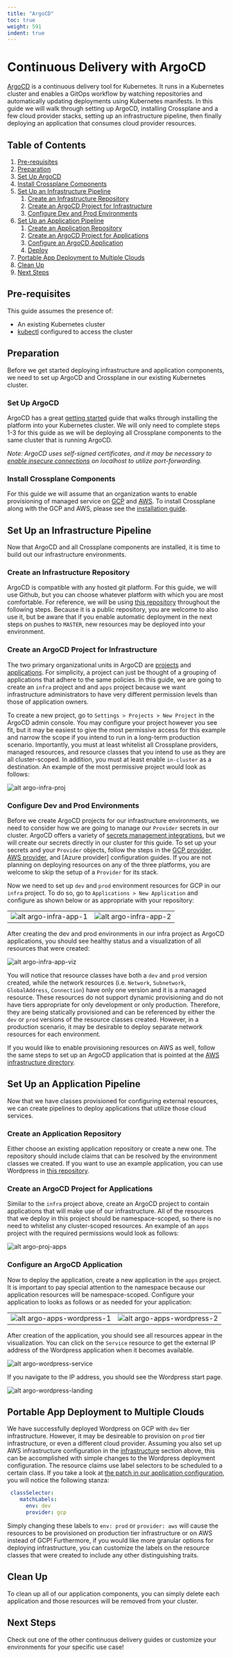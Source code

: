 ```yaml
---
title: "ArgoCD"
toc: true
weight: 591
indent: true
---
```


# Continuous Delivery with ArgoCD

[ArgoCD] is a continuous delivery tool for Kubernetes. It runs in a Kubernetes
cluster and enables a GitOps workflow by watching repositories and automatically
updating deployments using Kubernetes manifests. In this guide we will walk
through setting up ArgoCD, installing Crossplane and a few cloud provider
stacks, setting up an infrastructure pipeline, then finally deploying an
application that consumes cloud provider resources.

## Table of Contents

1. [Pre-requisites](#pre-requisites)
1. [Preparation](#preparation)
1. [Set Up ArgoCD](#set-up-argocd)
1. [Install Crossplane Components](#install-crossplane-components)
1. [Set Up an Infrastructure Pipeline](#set-up-an-infrastructure-pipeline)
    1. [Create an Infrastructure
       Repository](#create-an-infrastructure-repository)
    1. [Create an ArgoCD Project for
       Infrastructure](#create-an-argocd-project-for-infrastructure)
    1. [Configure Dev and Prod
       Environments](#configure-dev-and-prod-environments)
1. [Set Up an Application Pipeline](#set-up-an-application-pipeline)
    1. [Create an Application Repository](#create-an-application-repository)
    1. [Create an ArgoCD Project for
       Applications](#create-an-argocd-project-for-applications)
    1. [Configure an ArgoCD Application](#configure-an-argocd-application)
    1. [Deploy](#deploy)
1. [Portable App Deployment to Multiple
   Clouds](#portable-app-deployment-to-multiple-clouds)
1. [Clean Up](#clean-up)
1. [Next Steps](#next-steps)

## Pre-requisites

This guide assumes the presence of:

* An existing Kubernetes cluster
* [kubectl] configured to access the cluster

## Preparation

Before we get started deploying infrastructure and application components, we
need to set up ArgoCD and Crossplane in our existing Kubernetes cluster.

### Set Up ArgoCD

ArgoCD has a great [getting started] guide that walks through installing the
platform into your Kubernetes cluster. We will only need to complete steps 1-3
for this guide as we will be deploying all Crossplane components to the same
cluster that is running ArgoCD.

*Note: ArgoCD uses self-signed certificates, and it may be necessary to [enable
insecure connections] on localhost to utilize port-forwarding.*

### Install Crossplane Components

For this guide we will assume that an organization wants to enable provisioning
of managed service on [GCP] and [AWS]. To install Crossplane along with the GCP
and AWS, please see the [installation guide].

## Set Up an Infrastructure Pipeline

Now that ArgoCD and all Crossplane components are installed, it is time to build
out our infrastructure environments. 

### Create an Infrastructure Repository

ArgoCD is compatible with any hosted git platform. For this guide, we will use
Github, but you can choose whatever platform with which you are most
comfortable. For reference, we will be using [this repository] throughout the
following steps. Because it is a public repository, you are welcome to also use
it, but be aware that if you enable automatic deployment in the next steps on
pushes to `MASTER`, new resources may be deployed into your environment.

### Create an ArgoCD Project for Infrastructure

The two primary organizational units in ArgoCD are [projects] and
[applications]. For simplicity, a project can just be thought of a grouping of
applications that adhere to the same policies. In this guide, we are going to
create an `infra` project and and `apps` project because we want infrastructure
administrators to have very different permission levels than those of
application owners.

To create a new project, go to `Settings > Projects > New Project` in the ArgoCD
admin console. You may configure your project however you see fit, but it may be
easiest to give the most permissive access for this example and narrow the scope
if you intend to run in a long-term production scenario. Importantly, you must
at least whitelist all Crossplane providers, managed resources, and resource
classes that you intend to use as they are all cluster-scoped. In addition, you
must at least enable `in-cluster` as a destination. An example of the most
permissive project would look as follows: 

![alt argo-infra-proj](argo-infra-proj.png)

### Configure Dev and Prod Environments

Before we create ArgoCD projects for our infrastructure environments, we need to
consider how we are going to manage our `Provider` secrets in our cluster.
ArgoCD offers a variety of [secrets management integrations], but we will create
our secrets directly in our cluster for this guide. To set up your secrets and
your `Provider` objects, follow the steps in the [GCP provider], [AWS provider],
and [Azure provider] configuration guides. If you are not planning on deploying
resources on any of the three platforms, you are welcome to skip the setup of a
`Provider` for its stack.

Now we need to set up `dev` and `prod` environment resources for GCP in our
`infra` project. To do so, go to `Applications > New Application` and configure
as shown below or as appropriate with your repository:

|   |  |
| ------------- | ------------- |
| ![alt argo-infra-app-1](argo-infra-app-1.png)  | ![alt argo-infra-app-2](argo-infra-app-2.png)  |

After creating the dev and prod environments in our infra project as ArgoCD
applications, you should see healthy status and a visualization of all resources
that were created:

![alt argo-infra-app-viz](argo-infra-app-viz.png)

You will notice that resource classes have both a `dev` and `prod` version
created, while the network resources (i.e. `Network`, `Subnetwork`,
`GlobalAddress`, `Connection`) have only one version and it is a managed
resource. These resources do not support dynamic provisioning and do not have
tiers appropriate for only development or only production. Therefore, they are
being statically provisioned and can be referenced by either the `dev` or `prod`
versions of the resource classes created. However, in a production scenario, it
may be desirable to deploy separate network resources for each environment.

If you would like to enable provisioning resources on AWS as well, follow the
same steps to set up an ArgoCD application that is pointed at the [AWS
infrastructure directory].

## Set Up an Application Pipeline

Now that we have classes provisioned for configuring external resources, we can
create pipelines to deploy applications that utilize those cloud services. 

### Create an Application Repository

Either choose an existing application repository or create a new one. The
repository should include claims that can be resolved by the environment classes
we created. If you want to use an example application, you can use Wordpress in
[this repository][wordpress-dir].

### Create an ArgoCD Project for Applications

Similar to the `infra` project above, create an ArgoCD project to contain
applications that will make use of our infrastructure. All of the resources that
we deploy in this project should be namespace-scoped, so there is no need to
whitelist any cluster-scoped resources. An example of an `apps` project with the
required permissions would look as follows:

![alt argo-proj-apps](argo-proj-apps.png)

### Configure an ArgoCD Application

Now to deploy the application, create a new application in the `apps` project.
It is important to pay special attention to the namespace because our
application resources will be namespace-scoped. Configure your application to
looks as follows or as needed for your application:

|   |  |
| ------------- | ------------- |
| ![alt argo-apps-wordpress-1](argo-apps-wordpress-1.png)  | ![alt argo-apps-wordpress-2](argo-apps-wordpress-2.png)  |

After creation of the application, you should see all resources appear in the
visualization. You can click on the `Service` resource to get the external IP
address of the Wordpress application when it becomes available.

![alt argo-wordpress-service](argo-wordpress-service.png)

If you navigate to the IP address, you should see the Wordpress start page.

![alt argo-wordpress-landing](argo-wordpress-landing.png)

## Portable App Deployment to Multiple Clouds

We have successfully deployed Wordpress on GCP with `dev` tier infrastructure.
However, it may be desireable to provision on `prod` tier infrastructure, or
even a different cloud provider. Assuming you also set up AWS infrastructure
configuration in the [infrastructure](#configure-dev-and-prod-environments)
section above, this can be accomplished with simple changes to the Wordpress
deployment configuration. The resource claims use label selectors to be
scheduled to a certain class. If you take a look at [the patch in our
application configuration][app-patch], you will notice the following stanza:

```yaml
 classSelector:
    matchLabels:
      env: dev
      provider: gcp
```

Simply changing these labels to `env: prod` or `provider: aws` will cause the
resources to be provisioned on production tier infrastructure or on AWS instead
of GCP! Furthermore, if you would like more granular options for deploying
infrastructure, you can customize the labels on the resource classes that were
created to include any other distinguishing traits.

## Clean Up

To clean up all of our application components, you can simply delete each
application and those resources will be removed from your cluster.

## Next Steps

Check out one of the other continuous delivery guides or customize your
environments for your specific use case!

<!-- Named links -->
[ArgoCD]: https://argoproj.github.io/argo-cd/
[kubectl]: https://kubernetes.io/docs/tasks/tools/install-kubectl/
[getting started]: https://argoproj.github.io/argo-cd/getting_started/
[enable insecure connections]: https://stackoverflow.com/questions/7580508/getting-chrome-to-accept-self-signed-localhost-certificate
[installation guide]: install-crossplane.md
[GCP]: https://cloud.google.com/
[AWS]: https://aws.amazon.com/

[projects]: https://argoproj.github.io/argo-cd/operator-manual/declarative-setup/#projects
[applications]: https://argoproj.github.io/argo-cd/operator-manual/declarative-setup/#applications
[secrets management integrations]: https://argoproj.github.io/argo-cd/operator-manual/secret-management/
[GCP provider]: cloud-providers/gcp/gcp-provider.md
[AWS provider]: cloud-providers/aws/aws-provider.md
[this repository]: https://github.com/crossplaneio/crosscd/tree/master/classpacks/workflow/argo
[wordpress-dir]: https://github.com/crossplaneio/crosscd/tree/master/classpacks/workflow/argo/app
[app-patch]: https://github.com/crossplaneio/crosscd/blob/master/classpacks/workflow/argo/app/patch.yaml
[AWS infrastructure directory]: https://github.com/crossplaneio/crosscd/tree/master/classpacks/workflow/argo/infra/aws